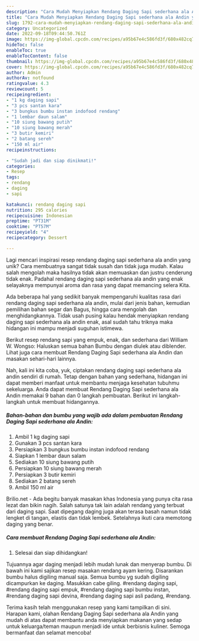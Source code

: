 ```yaml
---
description: "Cara Mudah Menyiapkan Rendang Daging Sapi sederhana ala Andin yang Lezat"
title: "Cara Mudah Menyiapkan Rendang Daging Sapi sederhana ala Andin yang Lezat"
slug: 1792-cara-mudah-menyiapkan-rendang-daging-sapi-sederhana-ala-andin-yang-lezat
category: Uncategorized
date: 2022-09-18T09:44:50.761Z
image: https://img-global.cpcdn.com/recipes/a95b67e4c586fd3f/680x482cq70/rendang-daging-sapi-sederhana-ala-andin-foto-resep-utama.jpg
hideToc: false
enableToc: true
enableTocContent: false
thumbnail: https://img-global.cpcdn.com/recipes/a95b67e4c586fd3f/680x482cq70/rendang-daging-sapi-sederhana-ala-andin-foto-resep-utama.jpg
cover: https://img-global.cpcdn.com/recipes/a95b67e4c586fd3f/680x482cq70/rendang-daging-sapi-sederhana-ala-andin-foto-resep-utama.jpg
author: Admin
authorAv: notfound
ratingvalue: 4.3
reviewcount: 5
recipeingredient:
- "1 kg daging sapi"
- "3 pcs santan kara"
- "3 bungkus bumbu instan indofood rendang"
- "1 lembar daun salam"
- "10 siung bawang putih"
- "10 siung bawang merah"
- "3 butir kemiri"
- "2 batang sereh"
- "150 ml air"
recipeinstructions:

- "Sudah jadi dan siap dinikmati!"
categories:
- Resep
tags:
- rendang
- daging
- sapi

katakunci: rendang daging sapi 
nutrition: 295 calories
recipecuisine: Indonesian
preptime: "PT31M"
cooktime: "PT57M"
recipeyield: "4"
recipecategory: Dessert

---
```





Lagi mencari inspirasi resep rendang daging sapi sederhana ala andin yang unik? Cara membuatnya sangat tidak susah dan tidak juga mudah. Kalau salah mengolah maka hasilnya tidak akan memuaskan dan justru cenderung tidak enak. Padahal rendang daging sapi sederhana ala andin yang enak selayaknya mempunyai aroma dan rasa yang dapat memancing selera Kita.





Ada beberapa hal yang sedikit banyak mempengaruhi kualitas rasa dari rendang daging sapi sederhana ala andin, mulai dari jenis bahan, kemudian pemilihan bahan segar dan Bagus, hingga cara mengolah dan menghidangkannya. Tidak usah pusing kalau hendak menyiapkan rendang daging sapi sederhana ala andin enak,      asal sudah tahu triknya maka hidangan ini mampu menjadi suguhan istimewa.














Berikut resep rendang sapi yang empuk, enak, dan sederhana dari William W. Wongso: Haluskan semua bahan Bumbu dengan diulek atau diblender. Lihat juga cara membuat Rendang Daging Sapi sederhana ala Andin dan masakan sehari-hari lainnya.






Nah, kali ini kita coba, yuk, ciptakan rendang daging sapi sederhana ala andin sendiri di rumah. Tetap dengan bahan yang sederhana, hidangan ini dapat memberi manfaat untuk membantu menjaga kesehatan tubuhmu sekeluarga. Anda dapat membuat Rendang Daging Sapi sederhana ala Andin memakai 9 bahan dan 0 langkah pembuatan. Berikut ini langkah-langkah untuk membuat hidangannya.

<!--inarticleads1-->

##### Bahan-bahan dan bumbu yang wajib ada dalam pembuatan Rendang Daging Sapi sederhana ala Andin:

1. Ambil 1 kg daging sapi
1. Gunakan 3 pcs santan kara
1. Persiapkan 3 bungkus bumbu instan indofood rendang
1. Siapkan 1 lembar daun salam
1. Sediakan 10 siung bawang putih
1. Persiapkan 10 siung bawang merah
1. Persiapkan 3 butir kemiri
1. Sediakan 2 batang sereh
1. Ambil 150 ml air


Brilio.net - Ada begitu banyak masakan khas Indonesia yang punya cita rasa lezat dan bikin nagih. Salah satunya tak lain adalah rendang yang terbuat dari daging sapi. Saat dipegang daging juga akan terasa basah namun tidak lengket di tangan, elastis dan tidak lembek. Setelahnya ikuti cara memotong daging yang benar. 

<!--inarticleads2-->

##### Cara membuat Rendang Daging Sapi sederhana ala Andin:


1. Selesai dan siap dihidangkan!

Tujuannya agar daging menjadi lebih mudah lunak dan menyerap bumbu. Di bawah ini kami sajikan resep masakan rendang ayam kering. Disarankan bumbu halus digiling manual saja. Semua bumbu yg sudah digiling dicampurkan ke daging. Masukkan cabe giling. #rendang daging sapi, #rendang daging sapi empuk, #rendang daging sapi bumbu instan, #rendang daging sapi devina, #rendang daging sapi asli padang, #rendang. 

Terima kasih telah menggunakan resep yang kami tampilkan di sini. Harapan kami, olahan Rendang Daging Sapi sederhana ala Andin yang mudah di atas dapat membantu anda menyiapkan makanan yang sedap untuk keluarga/teman maupun menjadi ide untuk berbisnis kuliner. Semoga bermanfaat dan selamat mencoba!
